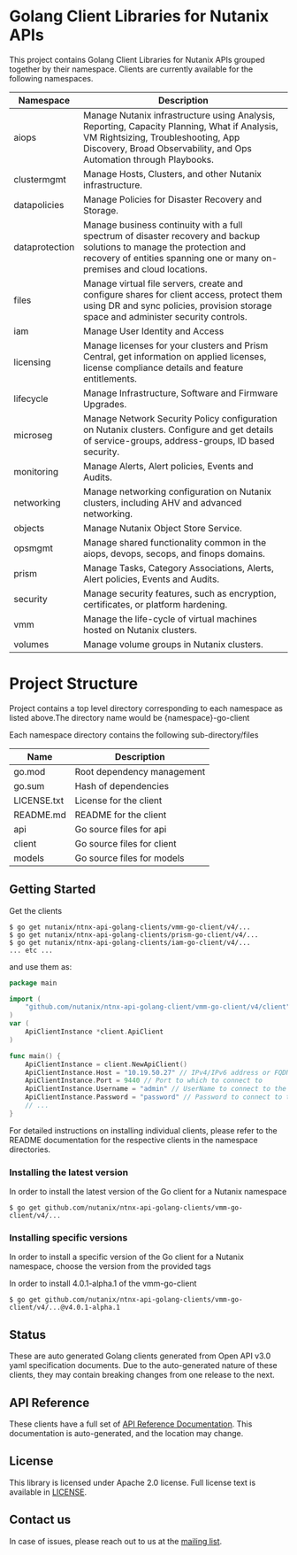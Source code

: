 # Golang Client Libraries for Nutanix APIs

This project contains Golang Client Libraries for Nutanix APIs  grouped together by their namespace. Clients are currently 
available for the following namespaces.

| Namespace    | Description                                                                                         |
|--------------|-----------------------------------------------------------------------------------------------------|
| aiops        | Manage Nutanix infrastructure using Analysis, Reporting, Capacity Planning, What if Analysis, VM Rightsizing, Troubleshooting, App Discovery, Broad Observability, and Ops Automation through Playbooks.|
| clustermgmt  | Manage Hosts, Clusters, and other Nutanix infrastructure.                                                    |                                                          
| datapolicies   | Manage Policies for Disaster Recovery and Storage.|                                                        
| dataprotection   | Manage business continuity with a full spectrum of disaster recovery and backup solutions to manage the protection and recovery of entities spanning one or many on-premises and cloud locations.|
| files        | Manage virtual file servers, create and configure shares for client access, protect them using DR and sync policies, provision storage space and administer security controls.| 
| iam          | Manage User Identity and Access                                                                     |
| licensing   | Manage licenses for your clusters and Prism Central, get information on applied licenses, license compliance details and feature entitlements.|
| lifecycle   | Manage Infrastructure, Software and Firmware Upgrades.|
| microseg   | Manage Network Security Policy configuration on Nutanix clusters. Configure and get details of service-groups, address-groups, ID based security.|
| monitoring   | Manage Alerts, Alert policies, Events and Audits.|
| networking   | Manage networking configuration on Nutanix clusters, including AHV and advanced networking.| 
| objects   | Manage Nutanix Object Store Service.|
| opsmgmt   | Manage shared functionality common in the aiops, devops, secops, and finops domains.|
| prism        | Manage Tasks, Category Associations, Alerts, Alert policies, Events and Audits.|
| security     | Manage security features, such as encryption, certificates, or platform hardening.|
| vmm          | Manage the life-cycle of virtual machines hosted on Nutanix clusters.                                        |
| volumes          | Manage volume groups in Nutanix clusters.                                        |





# Project Structure
Project contains a top level directory corresponding to each namespace as listed above.The directory name would be
{namespace}-go-client

Each namespace directory contains the following sub-directory/files

|Name                  | Description                                       |  
|----------------------|---------------------------------------------------|
|go.mod                | Root dependency management                        |
|go.sum                | Hash of dependencies                              |
|LICENSE.txt           | License for the client                            |
|README.md             | README  for the client                            |
|api                   | Go source files for api                           |
|client                | Go source files for client                        |
|models                | Go source files for models                        |


## Getting Started

Get the clients  

```shell
$ go get nutanix/ntnx-api-golang-clients/vmm-go-client/v4/...
$ go get nutanix/ntnx-api-golang-clients/prism-go-client/v4/...
$ go get nutanix/ntnx-api-golang-clients/iam-go-client/v4/...
... etc ...
```

and use them as:

```go
package main

import (
    "github.com/nutanix/ntnx-api-golang-client/vmm-go-client/v4/client"
)
var (
    ApiClientInstance *client.ApiClient
)

func main() {
    ApiClientInstance = client.NewApiClient()
    ApiClientInstance.Host = "10.19.50.27" // IPv4/IPv6 address or FQDN of the cluster
    ApiClientInstance.Port = 9440 // Port to which to connect to
    ApiClientInstance.Username = "admin" // UserName to connect to the cluster
    ApiClientInstance.Password = "password" // Password to connect to the cluster
    // ...
}
```

For detailed instructions on installing individual clients, please refer to the README documentation for the respective clients in the namespace directories.

### Installing the  latest version
In order to install the latest version of the Go client for a Nutanix namespace

```shell
$ go get github.com/nutanix/ntnx-api-golang-clients/vmm-go-client/v4/...
```

### Installing specific versions
In order to install a specific version of the Go client for a Nutanix namespace, choose the version from the provided tags

In order to install 4.0.1-alpha.1 of the vmm-go-client

```shell
$ go get github.com/nutanix/ntnx-api-golang-clients/vmm-go-client/v4/...@v4.0.1-alpha.1
```

## Status
These are auto generated Golang clients generated from Open API v3.0 yaml specification documents.
Due to the auto-generated nature of these clients, they may contain breaking changes from one release to
the next.

## API Reference
These clients have a full set of [API Reference Documentation](https://developers.nutanix.com/). This documentation is auto-generated, and the location may change.

## License
This library is licensed under Apache 2.0 license. Full license text is available in [LICENSE](https://www.apache.org/licenses/LICENSE-2.0.txt).

## Contact us
In case of issues, please reach out to us at the [mailing list](mailto:sdk@nutanix.com).
